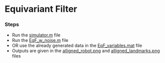 # Equivariant Filter

### Steps

- Run the [simulator.m](https://github.com/HiyaGada/SLAM_internship/blob/main/EqF_noise/simulator.m) file
- Run the [EqF_w_noise.m](https://github.com/HiyaGada/SLAM_internship/blob/main/EqF_noise/EqF_w_noise.m) file
- OR use the already generated data in the [EqF_variables.mat](https://github.com/HiyaGada/SLAM_internship/blob/main/EqF_noise/EqF_variables.mat) file
- Outputs are given in the [alligned_robot.png](https://github.com/HiyaGada/SLAM_internship/blob/main/EqF_noise/alligned_robot.png) and [alligned_landmarks.png](https://github.com/HiyaGada/SLAM_internship/blob/main/EqF_noise/alligned_landmarks.png) files









